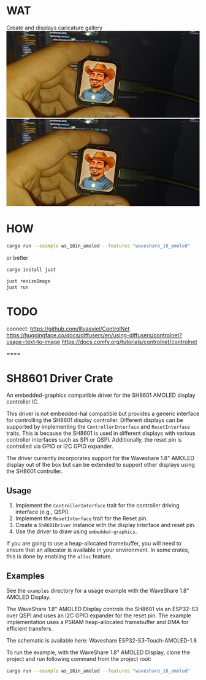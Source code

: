 # WAT 
Create and displays caricature gallery
![Cool_Dude.png](docs/Cool_Dude.png)
[![Demo](docs/Cool_Dude.png)](docs/V_20250817_182319_ES3.mp4)
# HOW

```bash
cargo run --example ws_18in_amoled --features "waveshare_18_amoled"
```
or better
```
cargo install just
```

```
just resizeImage
just run
```

# TODO
connect:
https://github.com/lllyasviel/ControlNet
https://huggingface.co/docs/diffusers/en/using-diffusers/controlnet?usage=text-to-image
https://docs.comfy.org/tutorials/controlnet/controlnet



====
# SH8601 Driver Crate

An embedded-graphics compatible driver for the SH8601 AMOLED display controller IC.

This driver is not embedded-hal compatible but provides a generic interface for controlling the SH8601 display controller. Different displays can be supported by implementing the `ControllerInterface` and `ResetInterface` traits. This is because the SH8601 is used in different displays with various controller interfaces such as SPI or QSPI. Additionally, the reset pin is controlled via GPIO or I2C GPIO expander.

The driver currently incorporates support for the Waveshare 1.8" AMOLED display out of the box but can be extended to support other displays using the SH8601 controller.

## Usage

1. Implement the `ControllerInterface` trait for the controller driving interface (e.g., QSPI).
2. Implement the `ResetInterface` trait for the Reset pin.
3. Create a `Sh8601Driver` instance with the display interface and reset pin.
4. Use the driver to draw using `embedded-graphics`.

If you are going to use a heap-allocated framebuffer, you will need to ensure that an allocator is available in your environment. In some crates, this is done by enabling the `alloc` feature.

## Examples

See the `examples` directory for a usage example with the WaveShare 1.8" AMOLED Display.

The WaveShare 1.8" AMOLED Display controls the SH8601 via an ESP32-S3 over QSPI and uses an I2C GPIO expander for the reset pin. The example implementation uses a PSRAM heap-allocated framebuffer and DMA for efficient transfers.

The schematic is available here: Waveshare ESP32-S3-Touch-AMOLED-1.8

To run the example, with the WaveShare 1.8" AMOLED Display, clone the project and run following command from the project root:

```bash
cargo run --example ws_18in_amoled --features "waveshare_18_amoled"
```